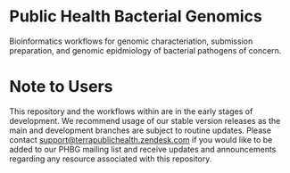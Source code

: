 # Public Health Bacterial Genomics
Bioinformatics workflows for genomic characteriation, submission preparation, and genomic epidmiology of bacterial pathogens of concern.

# Note to Users
This repository and the workflows within are in the early stages of development. We recommend usage of our stable version releases as the main and development branches are subject to routine updates. Please contact support@terrapublichealth.zendesk.com if you would like to be added to our PHBG mailing list and
receive updates and announcements regarding any resource associated with this repository.

 
